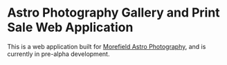 # Astro Photography Gallery and Print Sale Web Application
This is a web application built for [Morefield Astro Photography](https://www.instagram.com/morefield/), and is currently in pre-alpha development.
